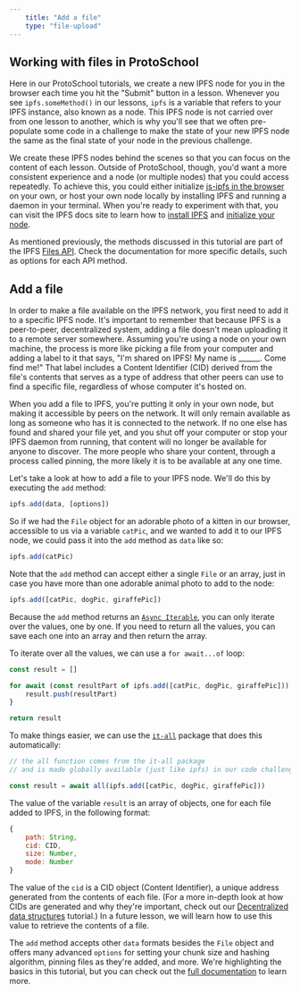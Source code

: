 ```yaml
---
    title: "Add a file"
    type: "file-upload"
---
```


## Working with files in ProtoSchool
Here in our ProtoSchool tutorials, we create a new IPFS node for you in the browser each time you hit the "Submit" button in a lesson. Whenever you see `ipfs.someMethod()` in our lessons, `ipfs` is a variable that refers to your IPFS instance, also known as a node. This IPFS node is not carried over from one lesson to another, which is why you'll see that we often pre-populate some code in a challenge to make the state of your new IPFS node the same as the final state of your node in the previous challenge.

We create these IPFS nodes behind the scenes so that you can focus on the content of each lesson.  Outside of ProtoSchool, though, you'd want a more consistent experience and a node (or multiple nodes) that you could access repeatedly. To achieve this, you could either initialize [js-ipfs in the browser](https://github.com/ipfs/js-ipfs/blob/master/docs/BROWSERS.md) on your own, or host your own node locally by installing IPFS and running a daemon in your terminal. When you're ready to experiment with that, you can visit the IPFS docs site to learn how to [install IPFS](https://docs.ipfs.io/guides/guides/install/) and [initialize your node](https://docs.ipfs.io/introduction/usage/#initialize-the-repository).

As mentioned previously, the methods discussed in this tutorial are part of the IPFS [Files API](https://github.com/ipfs/js-ipfs/blob/master/docs/core-api/FILES.md). Check the documentation for more specific details, such as options for each API method.

## Add a file

In order to make a file available on the IPFS network, you first need to add it to a specific IPFS node. It's important to remember that because IPFS is a peer-to-peer, decentralized system, adding a file doesn't mean uploading it to a remote server somewhere. Assuming you're using a node on your own machine, the process is more like picking a file from your computer and adding a label to it that says, "I'm shared on IPFS! My name is ______. Come find me!" That label includes a Content Identifier (CID) derived from the file's contents that serves as a type of address that other peers can use to find a specific file, regardless of whose computer it's hosted on.

When you add a file to IPFS, you're putting it only in your own node, but making it accessible by peers on the network. It will only remain available as long as someone who has it is connected to the network. If no one else has found and shared your file yet, and you shut off your computer or stop your IPFS daemon from running, that content will no longer be available for anyone to discover. The more people who share your content, through a process called pinning, the more likely it is to be available at any one time.

Let's take a look at how to add a file to your IPFS node. We'll do this by executing the `add` method:

```javascript
ipfs.add(data, [options])
```

So if we had the `File` object for an adorable photo of a kitten in our browser, accessible to us via a variable `catPic`, and we wanted to add it to our IPFS node, we could pass it into the `add` method as `data` like so:

```javascript
ipfs.add(catPic)
```

Note that the `add` method can accept either a single `File` or an array, just in case you have more than one adorable animal photo to add to the node:

```javascript
ipfs.add([catPic, dogPic, giraffePic])
```

Because the `add` method returns an [`Async Iterable`](https://developer.mozilla.org/en-US/docs/Web/JavaScript/Reference/Statements/for-await...of), you can only iterate over the values, one by one. If you need to return all the values, you can save each one into an array and then return the array.

To iterate over all the values, we can use a `for await...of` loop:

```javascript
const result = []

for await (const resultPart of ipfs.add([catPic, dogPic, giraffePic])) {
    result.push(resultPart)
}

return result
```

To make things easier, we can use the [`it-all`](https://www.npmjs.com/package/it-all) package that does this automatically:

```javascript
// the all function comes from the it-all package
// and is made globally available (just like ipfs) in our code challenges

const result = await all(ipfs.add([catPic, dogPic, giraffePic]))
```

The value of the variable `result` is an array of objects, one for each file added to IPFS, in the following format:

```javascript
{
    path: String,
    cid: CID,
    size: Number,
    mode: Number
}
```

The value of the `cid` is a CID object (Content Identifier), a unique address generated from the contents of each file. (For a more in-depth look at how CIDs are generated and why they're important, check out our [Decentralized data structures](https://proto.school/#/data-structures) tutorial.) In a future lesson, we will learn how to use this value to retrieve the contents of a file.

The `add` method accepts other `data` formats besides the `File` object and offers many advanced `options` for setting your chunk size and hashing algorithm, pinning files as they're added, and more. We're highlighting the basics in this tutorial, but you can check out the [full documentation](https://github.com/ipfs/js-ipfs/blob/master/docs/core-api/FILES.md#add) to learn more.
